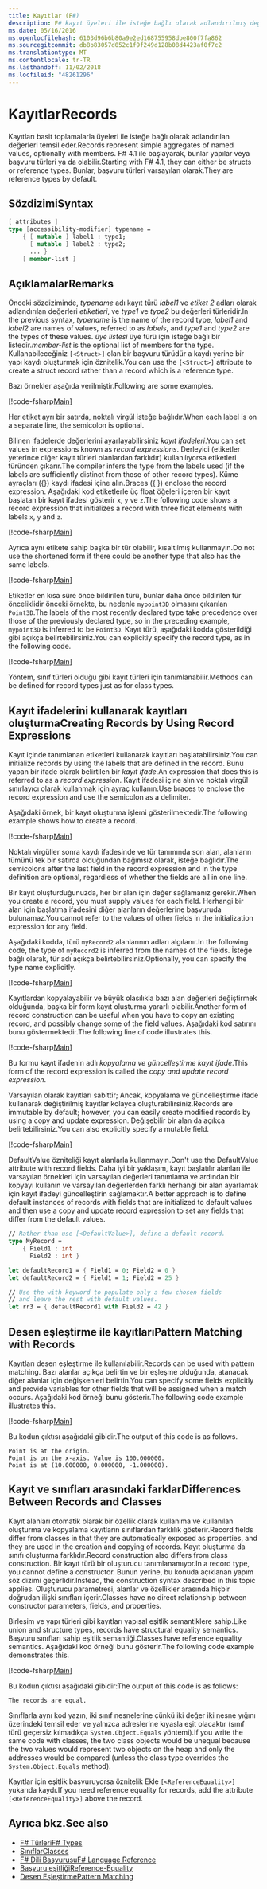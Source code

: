 ```yaml
---
title: Kayıtlar (F#)
description: F# kayıt üyeleri ile isteğe bağlı olarak adlandırılmış değerler basit toplamalarla nasıl temsil öğrenin.
ms.date: 05/16/2016
ms.openlocfilehash: 6103d96b6b80a9e2ed168755958dbe800f7fa862
ms.sourcegitcommit: db8b83057d052c1f9f249d128b08d4423af0f7c2
ms.translationtype: MT
ms.contentlocale: tr-TR
ms.lasthandoff: 11/02/2018
ms.locfileid: "48261296"
---
```

# <a name="records"></a><span data-ttu-id="d9d7b-103">Kayıtlar</span><span class="sxs-lookup"><span data-stu-id="d9d7b-103">Records</span></span>

<span data-ttu-id="d9d7b-104">Kayıtları basit toplamalarla üyeleri ile isteğe bağlı olarak adlandırılan değerleri temsil eder.</span><span class="sxs-lookup"><span data-stu-id="d9d7b-104">Records represent simple aggregates of named values, optionally with members.</span></span>  <span data-ttu-id="d9d7b-105">F# 4.1 ile başlayarak, bunlar yapılar veya başvuru türleri ya da olabilir.</span><span class="sxs-lookup"><span data-stu-id="d9d7b-105">Starting with F# 4.1, they can either be structs or reference types.</span></span>  <span data-ttu-id="d9d7b-106">Bunlar, başvuru türleri varsayılan olarak.</span><span class="sxs-lookup"><span data-stu-id="d9d7b-106">They are reference types by default.</span></span>

## <a name="syntax"></a><span data-ttu-id="d9d7b-107">Sözdizimi</span><span class="sxs-lookup"><span data-stu-id="d9d7b-107">Syntax</span></span>

```fsharp
[ attributes ]
type [accessibility-modifier] typename =
    { [ mutable ] label1 : type1;
      [ mutable ] label2 : type2;
      ... }
    [ member-list ]
```

## <a name="remarks"></a><span data-ttu-id="d9d7b-108">Açıklamalar</span><span class="sxs-lookup"><span data-stu-id="d9d7b-108">Remarks</span></span>

<span data-ttu-id="d9d7b-109">Önceki sözdiziminde, *typename* adı kayıt türü *label1* ve *etiket 2* adları olarak adlandırılan değerleri *etiketleri*, ve *type1* ve *type2* bu değerleri türleridir.</span><span class="sxs-lookup"><span data-stu-id="d9d7b-109">In the previous syntax, *typename* is the name of the record type, *label1* and *label2* are names of values, referred to as *labels*, and *type1* and *type2* are the types of these values.</span></span> <span data-ttu-id="d9d7b-110">*üye listesi* üye türü için isteğe bağlı bir listedir.</span><span class="sxs-lookup"><span data-stu-id="d9d7b-110">*member-list* is the optional list of members for the type.</span></span>  <span data-ttu-id="d9d7b-111">Kullanabileceğiniz `[<Struct>]` olan bir başvuru türüdür a kaydı yerine bir yapı kaydı oluşturmak için öznitelik.</span><span class="sxs-lookup"><span data-stu-id="d9d7b-111">You can use the `[<Struct>]` attribute to create a struct record rather than a record which is a reference type.</span></span>

<span data-ttu-id="d9d7b-112">Bazı örnekler aşağıda verilmiştir.</span><span class="sxs-lookup"><span data-stu-id="d9d7b-112">Following are some examples.</span></span>

[!code-fsharp[Main](../../../samples/snippets/fsharp/lang-ref-1/snippet1901.fs)]

<span data-ttu-id="d9d7b-113">Her etiket ayrı bir satırda, noktalı virgül isteğe bağlıdır.</span><span class="sxs-lookup"><span data-stu-id="d9d7b-113">When each label is on a separate line, the semicolon is optional.</span></span>

<span data-ttu-id="d9d7b-114">Bilinen ifadelerde değerlerini ayarlayabilirsiniz *kayıt ifadeleri*.</span><span class="sxs-lookup"><span data-stu-id="d9d7b-114">You can set values in expressions known as *record expressions*.</span></span> <span data-ttu-id="d9d7b-115">Derleyici (etiketler yeterince diğer kayıt türleri olanlardan farklıdır) kullanılıyorsa etiketleri türünden çıkarır.</span><span class="sxs-lookup"><span data-stu-id="d9d7b-115">The compiler infers the type from the labels used (if the labels are sufficiently distinct from those of other record types).</span></span> <span data-ttu-id="d9d7b-116">Küme ayraçları ({}) kaydı ifadesi içine alın.</span><span class="sxs-lookup"><span data-stu-id="d9d7b-116">Braces ({ }) enclose the record expression.</span></span> <span data-ttu-id="d9d7b-117">Aşağıdaki kod etiketlerle üç float öğeleri içeren bir kayıt başlatan bir kayıt ifadesi gösterir `x`, `y` ve `z`.</span><span class="sxs-lookup"><span data-stu-id="d9d7b-117">The following code shows a record expression that initializes a record with three float elements with labels `x`, `y` and `z`.</span></span>

[!code-fsharp[Main](../../../samples/snippets/fsharp/lang-ref-1/snippet1907.fs)]

<span data-ttu-id="d9d7b-118">Ayrıca aynı etikete sahip başka bir tür olabilir, kısaltılmış kullanmayın.</span><span class="sxs-lookup"><span data-stu-id="d9d7b-118">Do not use the shortened form if there could be another type that also has the same labels.</span></span>

[!code-fsharp[Main](../../../samples/snippets/fsharp/lang-ref-1/snippet1903.fs)]

<span data-ttu-id="d9d7b-119">Etiketler en kısa süre önce bildirilen türü, bunlar daha önce bildirilen tür önceliklidir önceki örnekte, bu nedenle `mypoint3D` olmasını çıkarılan `Point3D`.</span><span class="sxs-lookup"><span data-stu-id="d9d7b-119">The labels of the most recently declared type take precedence over those of the previously declared type, so in the preceding example, `mypoint3D` is inferred to be `Point3D`.</span></span> <span data-ttu-id="d9d7b-120">Kayıt türü, aşağıdaki kodda gösterildiği gibi açıkça belirtebilirsiniz.</span><span class="sxs-lookup"><span data-stu-id="d9d7b-120">You can explicitly specify the record type, as in the following code.</span></span>

[!code-fsharp[Main](../../../samples/snippets/fsharp/lang-ref-1/snippet1908.fs)]

<span data-ttu-id="d9d7b-121">Yöntem, sınıf türleri olduğu gibi kayıt türleri için tanımlanabilir.</span><span class="sxs-lookup"><span data-stu-id="d9d7b-121">Methods can be defined for record types just as for class types.</span></span>

## <a name="creating-records-by-using-record-expressions"></a><span data-ttu-id="d9d7b-122">Kayıt ifadelerini kullanarak kayıtları oluşturma</span><span class="sxs-lookup"><span data-stu-id="d9d7b-122">Creating Records by Using Record Expressions</span></span>

<span data-ttu-id="d9d7b-123">Kayıt içinde tanımlanan etiketleri kullanarak kayıtları başlatabilirsiniz.</span><span class="sxs-lookup"><span data-stu-id="d9d7b-123">You can initialize records by using the labels that are defined in the record.</span></span> <span data-ttu-id="d9d7b-124">Bunu yapan bir ifade olarak belirtilen bir *kayıt ifade*.</span><span class="sxs-lookup"><span data-stu-id="d9d7b-124">An expression that does this is referred to as a *record expression*.</span></span> <span data-ttu-id="d9d7b-125">Kayıt ifadesi içine alın ve noktalı virgül sınırlayıcı olarak kullanmak için ayraç kullanın.</span><span class="sxs-lookup"><span data-stu-id="d9d7b-125">Use braces to enclose the record expression and use the semicolon as a delimiter.</span></span>

<span data-ttu-id="d9d7b-126">Aşağıdaki örnek, bir kayıt oluşturma işlemi gösterilmektedir.</span><span class="sxs-lookup"><span data-stu-id="d9d7b-126">The following example shows how to create a record.</span></span>

[!code-fsharp[Main](../../../samples/snippets/fsharp/lang-ref-1/snippet1904.fs)]

<span data-ttu-id="d9d7b-127">Noktalı virgüller sonra kaydı ifadesinde ve tür tanımında son alan, alanların tümünü tek bir satırda olduğundan bağımsız olarak, isteğe bağlıdır.</span><span class="sxs-lookup"><span data-stu-id="d9d7b-127">The semicolons after the last field in the record expression and in the type definition are optional, regardless of whether the fields are all in one line.</span></span>

<span data-ttu-id="d9d7b-128">Bir kayıt oluşturduğunuzda, her bir alan için değer sağlamanız gerekir.</span><span class="sxs-lookup"><span data-stu-id="d9d7b-128">When you create a record, you must supply values for each field.</span></span> <span data-ttu-id="d9d7b-129">Herhangi bir alan için başlatma ifadesini diğer alanların değerlerine başvuruda bulunamaz.</span><span class="sxs-lookup"><span data-stu-id="d9d7b-129">You cannot refer to the values of other fields in the initialization expression for any field.</span></span>

<span data-ttu-id="d9d7b-130">Aşağıdaki kodda, türü `myRecord2` alanlarının adları algılanır.</span><span class="sxs-lookup"><span data-stu-id="d9d7b-130">In the following code, the type of `myRecord2` is inferred from the names of the fields.</span></span> <span data-ttu-id="d9d7b-131">İsteğe bağlı olarak, tür adı açıkça belirtebilirsiniz.</span><span class="sxs-lookup"><span data-stu-id="d9d7b-131">Optionally, you can specify the type name explicitly.</span></span>

[!code-fsharp[Main](../../../samples/snippets/fsharp/lang-ref-1/snippet1905.fs)]

<span data-ttu-id="d9d7b-132">Kayıtlardan kopyalayabilir ve büyük olasılıkla bazı alan değerleri değiştirmek olduğunda, başka bir form kayıt oluşturma yararlı olabilir.</span><span class="sxs-lookup"><span data-stu-id="d9d7b-132">Another form of record construction can be useful when you have to copy an existing record, and possibly change some of the field values.</span></span> <span data-ttu-id="d9d7b-133">Aşağıdaki kod satırını bunu göstermektedir.</span><span class="sxs-lookup"><span data-stu-id="d9d7b-133">The following line of code illustrates this.</span></span>

[!code-fsharp[Main](../../../samples/snippets/fsharp/lang-ref-1/snippet1906.fs)]

<span data-ttu-id="d9d7b-134">Bu formu kayıt ifadenin adlı *kopyalama ve güncelleştirme kayıt ifade*.</span><span class="sxs-lookup"><span data-stu-id="d9d7b-134">This form of the record expression is called the *copy and update record expression*.</span></span>

<span data-ttu-id="d9d7b-135">Varsayılan olarak kayıtları sabittir; Ancak, kopyalama ve güncelleştirme ifade kullanarak değiştirilmiş kayıtlar kolayca oluşturabilirsiniz.</span><span class="sxs-lookup"><span data-stu-id="d9d7b-135">Records are immutable by default; however, you can easily create modified records by using a copy and update expression.</span></span> <span data-ttu-id="d9d7b-136">Değişebilir bir alan da açıkça belirtebilirsiniz.</span><span class="sxs-lookup"><span data-stu-id="d9d7b-136">You can also explicitly specify a mutable field.</span></span>

[!code-fsharp[Main](../../../samples/snippets/fsharp/lang-ref-1/snippet1909.fs)]

<span data-ttu-id="d9d7b-137">DefaultValue özniteliği kayıt alanlarla kullanmayın.</span><span class="sxs-lookup"><span data-stu-id="d9d7b-137">Don't use the DefaultValue attribute with record fields.</span></span> <span data-ttu-id="d9d7b-138">Daha iyi bir yaklaşım, kayıt başlatılır alanları ile varsayılan örnekleri için varsayılan değerleri tanımlama ve ardından bir kopyayı kullanın ve varsayılan değerlerden farklı herhangi bir alan ayarlamak için kayıt ifadeyi güncelleştirin sağlamaktır.</span><span class="sxs-lookup"><span data-stu-id="d9d7b-138">A better approach is to define default instances of records with fields that are initialized to default values and then use a copy and update record expression to set any fields that differ from the default values.</span></span>

```fsharp
// Rather than use [<DefaultValue>], define a default record.
type MyRecord =
    { Field1 : int
      Field2 : int }

let defaultRecord1 = { Field1 = 0; Field2 = 0 }
let defaultRecord2 = { Field1 = 1; Field2 = 25 }

// Use the with keyword to populate only a few chosen fields
// and leave the rest with default values.
let rr3 = { defaultRecord1 with Field2 = 42 }
```

## <a name="pattern-matching-with-records"></a><span data-ttu-id="d9d7b-139">Desen eşleştirme ile kayıtları</span><span class="sxs-lookup"><span data-stu-id="d9d7b-139">Pattern Matching with Records</span></span>

<span data-ttu-id="d9d7b-140">Kayıtları desen eşleştirme ile kullanılabilir.</span><span class="sxs-lookup"><span data-stu-id="d9d7b-140">Records can be used with pattern matching.</span></span> <span data-ttu-id="d9d7b-141">Bazı alanlar açıkça belirtin ve bir eşleşme olduğunda, atanacak diğer alanlar için değişkenleri belirtin.</span><span class="sxs-lookup"><span data-stu-id="d9d7b-141">You can specify some fields explicitly and provide variables for other fields that will be assigned when a match occurs.</span></span> <span data-ttu-id="d9d7b-142">Aşağıdaki kod örneği bunu gösterir.</span><span class="sxs-lookup"><span data-stu-id="d9d7b-142">The following code example illustrates this.</span></span>

[!code-fsharp[Main](../../../samples/snippets/fsharp/lang-ref-1/snippet1910.fs)]

<span data-ttu-id="d9d7b-143">Bu kodun çıktısı aşağıdaki gibidir.</span><span class="sxs-lookup"><span data-stu-id="d9d7b-143">The output of this code is as follows.</span></span>

```
Point is at the origin.
Point is on the x-axis. Value is 100.000000.
Point is at (10.000000, 0.000000, -1.000000).
```

## <a name="differences-between-records-and-classes"></a><span data-ttu-id="d9d7b-144">Kayıt ve sınıfları arasındaki farklar</span><span class="sxs-lookup"><span data-stu-id="d9d7b-144">Differences Between Records and Classes</span></span>

<span data-ttu-id="d9d7b-145">Kayıt alanları otomatik olarak bir özellik olarak kullanıma ve kullanılan oluşturma ve kopyalama kayıtların sınıflardan farklılık gösterir.</span><span class="sxs-lookup"><span data-stu-id="d9d7b-145">Record fields differ from classes in that they are automatically exposed as properties, and they are used in the creation and copying of records.</span></span> <span data-ttu-id="d9d7b-146">Kayıt oluşturma da sınıfı oluşturma farklıdır.</span><span class="sxs-lookup"><span data-stu-id="d9d7b-146">Record construction also differs from class construction.</span></span> <span data-ttu-id="d9d7b-147">Bir kayıt türü bir oluşturucu tanımlanamıyor.</span><span class="sxs-lookup"><span data-stu-id="d9d7b-147">In a record type, you cannot define a constructor.</span></span> <span data-ttu-id="d9d7b-148">Bunun yerine, bu konuda açıklanan yapım söz dizimi geçerlidir.</span><span class="sxs-lookup"><span data-stu-id="d9d7b-148">Instead, the construction syntax described in this topic applies.</span></span> <span data-ttu-id="d9d7b-149">Oluşturucu parametresi, alanlar ve özellikler arasında hiçbir doğrudan ilişki sınıfları içerir.</span><span class="sxs-lookup"><span data-stu-id="d9d7b-149">Classes have no direct relationship between constructor parameters, fields, and properties.</span></span>

<span data-ttu-id="d9d7b-150">Birleşim ve yapı türleri gibi kayıtları yapısal eşitlik semantiklere sahip.</span><span class="sxs-lookup"><span data-stu-id="d9d7b-150">Like union and structure types, records have structural equality semantics.</span></span> <span data-ttu-id="d9d7b-151">Başvuru sınıfları sahip eşitlik semantiği.</span><span class="sxs-lookup"><span data-stu-id="d9d7b-151">Classes have reference equality semantics.</span></span> <span data-ttu-id="d9d7b-152">Aşağıdaki kod örneği bunu gösterir.</span><span class="sxs-lookup"><span data-stu-id="d9d7b-152">The following code example demonstrates this.</span></span>

[!code-fsharp[Main](../../../samples/snippets/fsharp/lang-ref-1/snippet1911.fs)]

<span data-ttu-id="d9d7b-153">Bu kodun çıktısı aşağıdaki gibidir:</span><span class="sxs-lookup"><span data-stu-id="d9d7b-153">The output of this code is as follows:</span></span>

```
The records are equal.
```

<span data-ttu-id="d9d7b-154">Sınıflarla aynı kod yazın, iki sınıf nesnelerine çünkü iki değer iki nesne yığını üzerindeki temsil eder ve yalnızca adreslerine kıyasla eşit olacaktır (sınıf türü geçersiz kılmadıkça `System.Object.Equals` yöntemi).</span><span class="sxs-lookup"><span data-stu-id="d9d7b-154">If you write the same code with classes, the two class objects would be unequal because the two values would represent two objects on the heap and only the addresses would be compared (unless the class type overrides the `System.Object.Equals` method).</span></span>

<span data-ttu-id="d9d7b-155">Kayıtlar için eşitlik başvuruyorsa öznitelik Ekle `[<ReferenceEquality>]` yukarıda kaydı.</span><span class="sxs-lookup"><span data-stu-id="d9d7b-155">If you need reference equality for records, add the attribute `[<ReferenceEquality>]` above the record.</span></span>

## <a name="see-also"></a><span data-ttu-id="d9d7b-156">Ayrıca bkz.</span><span class="sxs-lookup"><span data-stu-id="d9d7b-156">See also</span></span>

- [<span data-ttu-id="d9d7b-157">F# Türleri</span><span class="sxs-lookup"><span data-stu-id="d9d7b-157">F# Types</span></span>](fsharp-types.md)
- [<span data-ttu-id="d9d7b-158">Sınıflar</span><span class="sxs-lookup"><span data-stu-id="d9d7b-158">Classes</span></span>](classes.md)
- [<span data-ttu-id="d9d7b-159">F# Dili Başvurusu</span><span class="sxs-lookup"><span data-stu-id="d9d7b-159">F# Language Reference</span></span>](index.md)
- [<span data-ttu-id="d9d7b-160">Başvuru eşitliği</span><span class="sxs-lookup"><span data-stu-id="d9d7b-160">Reference-Equality</span></span>](https://msdn.microsoft.com/visualfsharpdocs/conceptual/core.referenceequalityattribute-class-%5bfsharp%5d)
- [<span data-ttu-id="d9d7b-161">Desen Eşleştirme</span><span class="sxs-lookup"><span data-stu-id="d9d7b-161">Pattern Matching</span></span>](pattern-matching.md)
